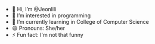 - 👋 Hi, I’m @Jeonlili
- 👀 I’m interested in programming 
- 🌱 I’m currently learning in College of Computer Science
- 😄 Pronouns: She/her
- ⚡ Fun fact: I'm not that funny 

<!---
Jeonlili/Jeonlili is a ✨ special ✨ repository because its `README.md` (this file) appears on your GitHub profile.
You can click the Preview link to take a look at your changes.
--->
